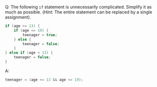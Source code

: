 Q: The following `if` statement is unnecessarily complicated. Simplify it as
much as possible. (<em>Hint:</em> The entire statement can be replaced by a
single assignment).

```c
if (age >= 13) {
    if (age <= 19) {
        teenager = true;
    } else {
        teenager = false;
    }
} else if (age < 13) {
    teenager = false;
}
```

A:

```c
teenager = (age >= 13 && age <= 19);
```
